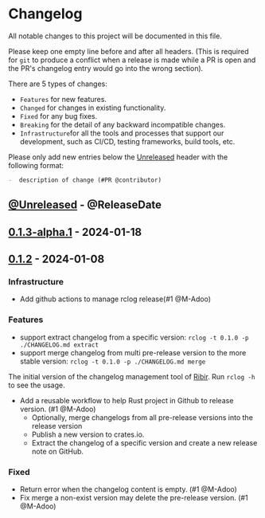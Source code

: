 # Changelog

All notable changes to this project will be documented in this file.

Please keep one empty line before and after all headers. (This is required for `git` to produce a conflict when a release is made while a PR is open and the PR's changelog entry would go into the wrong section).

There are 5 types of changes:

- `Features` for new features.
- `Changed` for changes in existing functionality.
- `Fixed` for any bug fixes.
- `Breaking` for the detail of any backward incompatible changes.
- `Infrastructure`for all the tools and processes that support our development, such as CI/CD, testing frameworks, build tools, etc.

Please only add new entries below the [Unreleased](#unreleased---releasedate) header with the following format:

``` md
-  description of change (#PR @contributor)
```

<!-- next-header -->

## [@Unreleased] - @ReleaseDate

## [0.1.3-alpha.1](https://github.com/RibirX/rclog/compare/v0.1.2...v0.1.3-alpha.1) - 2024-01-18

## [0.1.2](https://github.com/RibirX/rclog/compare/v0.1.1-alpha.1...v0.1.2) - 2024-01-08

### Infrastructure

- Add github actions to manage rclog release(\#1 @M-Adoo)

### Features

<!-- next-url -->
[@Unreleased]: https://github.com/RibirX/rclog/compare/v0.1.3-alpha.1...HEAD

- support extract changelog from a specific version: `rclog -t 0.1.0 -p ./CHANGELOG.md extract`
- support merge changelog from multi pre-release version to the more stable version: `rclog -t 0.1.0 -p ./CHANGELOG.md merge`

The initial version of the changelog management tool of [Ribir](ribir.org). Run `rclog -h` to see the usage.

- Add a reusable workflow to help Rust project in Github to release version. (\#1 @M-Adoo)
  - Optionally, merge changelogs from all pre-release versions into the release version
  - Publish a new version to crates.io.
  - Extract the changelog of a specific version and create a new release note on GitHub.

### Fixed

- Return error when the changelog content is empty. (\#1 @M-Adoo)
- Fix merge a non-exist version may delete the pre-release version. (\#1 @M-Adoo)
